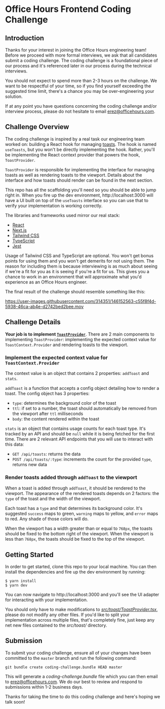 # Office Hours Frontend Coding Challenge

## Introduction

Thanks for your interest in joining the Office Hours engineering team! Before we proceed with more formal
interviews, we ask that all candidates submit a coding challenge. The coding challenge is a foundational
piece of our process and it's referenced later in our process during the technical interviews.

You should not expect to spend more than 2-3 hours on the challenge. We want to be respectful of your time,
so if you find yourself exceeding the suggested time limit, there's a chance you may be over-engineering your solution.

If at any point you have questions concerning the coding challenge and/or interview process, please do not
hesitate to email erez@officehours.com.

## Challenge Overview

The coding challenge is inspired by a real task our engineering team worked on: building a React hook for managing
[toasts](https://stackoverflow.com/questions/1348788/what-does-toast-mean). The hook is named `useToasts`, but you won't
be directly implementing the hook. Rather, you'll be implementing the React context provider that powers the hook, `ToastProvider`.

`ToastProvider` is responsible for implementing the interface for managing toasts as well as rendering toasts to the viewport.
Details about the interface and how toasts should render can be found in the next section.

This repo has all the scaffolding you'll need so you should be able to jump right in. When you fire up the dev
environment, http://localhost:3000 will have a UI built on top of the `useToasts` interface so you can
use that to verify your implementation is working correctly.

The libraries and frameworks used mirror our real stack:

- [React](https://reactjs.org/)
- [Next.js](https://nextjs.org/)
- [Tailwind CSS](https://tailwindcss.com/)
- [TypeScript](https://www.typescriptlang.org/)
- [Jest](https://jestjs.io/)

Usage of Tailwind CSS and TypeScript are optional. You won't get bonus points for using them and you
won't get demerits for not using them. The reason for including them is because interviewing is as much
about seeing if we're a fit for you as it is seeing if you're a fit for us. This gives you a chance
to work in an environment that will approximate what you'd experience as an Office Hours engineer.

The final result of the challenge should resemble something like this:

https://user-images.githubusercontent.com/314351/146152563-c55f8f4d-5938-46ca-ab4e-d2742bed2bee.mov

## Challenge Details

**Your job is to implement [`ToastProvider`](https://github.com/officehours-technologies/coding-challenge/blob/master/src/toast/ToastProvider.tsx)**.
There are 2 main components to implementing `ToastProvider`: implementing the expected context value for `ToastContext.Provider` and
rendering toasts to the viewport.

### Implement the expected context value for `ToastContext.Provider`

The context value is an object that contains 2 properties: `addToast` and `stats`.

`addToast` is a function that accepts a config object detailing how to render a toast. The config object has 3 properties:

- `type`: determines the background color of the toast
- `ttl`: if set to a number, the toast should automatically be removed from the viewport after `ttl` milliseconds
- `body`: the content rendered within the toast

`stats` is an object that contains usage counts for each toast type. It's tracked by an API and should be `null`
while it is being fetched for the first time. There are 2 relevant API endpoints that you will use to interact with this data:

- `GET /api/toasts`: returns the data
- `POST /api/toasts/:type`: increments the count for the provided `type`, returns new data

### Render toasts added through `addToast` to the viewport

When a toast is added through `addToast`, it should be rendered to the viewport. The appearance of the rendered
toasts depends on 2 factors: the `type` of the toast and the width of the viewport.

Each toast has a `type` and that determines its background color. It's suggested `success` maps to green,
`warning` maps to yellow, and `error` maps to red. Any shade of those colors will do.

When the viewport has a width greater than or equal to `768px`, the toasts should be fixed to the bottom right of the
viewport. When the viewport is less than `768px`, the toasts should be fixed to the top of the viewport.

## Getting Started

In order to get started, clone this repo to your local machine. You can then install the dependencies and
fire up the dev environment by running:

```
$ yarn install
$ yarn dev
```

You can now navigate to http://localhost:3000 and you'll see the UI adapter for interacting with your implementation.

You should only have to make modifications to [_src/toast/ToastProvider.tsx_](https://github.com/officehours-technologies/coding-challenge/blob/master/src/toast/ToastProvider.tsx),
please do not modify any other files. If you'd like to split your implementation across multiple files, that's
completely fine, just keep any net new files contained to the _src/toast/_ directory.

## Submission

To submit your coding challenge, ensure all of your changes have been committed to the `master` branch and
run the following command:

```
git bundle create coding-challenge.bundle HEAD master
```

This will generate a _coding-challenge.bundle_ file which you can then email to erez@officehours.com. We do our best
to review and respond to submissions within 1-2 business days.

Thanks for taking the time to do this coding challenge and here's hoping we talk soon!
